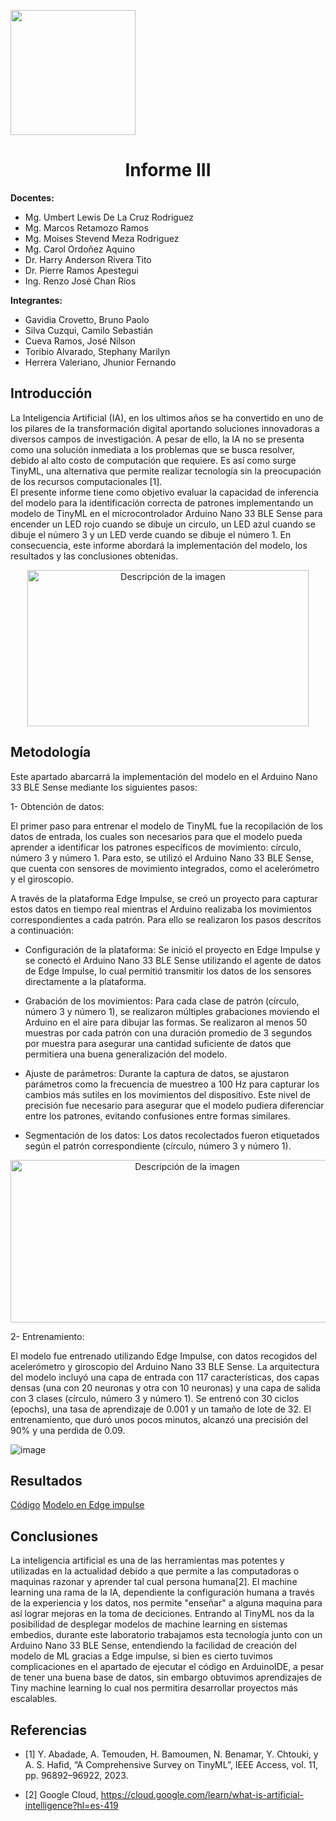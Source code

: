 <p align="left">
  <img src="https://seeklogo.com/images/U/u-cayetano-heredia-logo-CA435ADF8C-seeklogo.com.png" width="200">
  <h1 align="center">Informe III</h1>
</p>
 
<strong>Docentes:</strong>
- Mg. Umbert Lewis De La Cruz Rodriguez 
- Mg. Marcos Retamozo Ramos
- Mg. Moises Stevend Meza Rodriguez
- Mg. Carol Ordoñez Aquino
- Dr. Harry Anderson Rivera Tito  
- Dr. Pierre Ramos Apestegui 
- Ing. Renzo José Chan Ríos

<strong>Integrantes:</strong>
- Gavidia Crovetto, Bruno Paolo
- Silva Cuzqui, Camilo Sebastián
- Cueva Ramos, José Nilson
- Toribio Alvarado, Stephany Marilyn
- Herrera Valeriano, Jhunior Fernando 

## Introducción

La Inteligencia Artificial (IA), en los ultimos años se ha convertido en uno de los pilares de la transformación digital aportando soluciones innovadoras a diversos campos de investigación. A pesar de ello, la IA no se presenta como una solución inmediata a los problemas que se busca resolver, debido al alto costo de computación que requiere. Es así como surge TinyML, una alternativa que permite realizar tecnología sin la preocupación de los recursos computacionales [1].  
El presente informe tiene como objetivo evaluar la capacidad de inferencia del modelo para la identificación correcta de patrones implementando un modelo de TinyML en el microcontrolador Arduino Nano 33 BLE Sense para encender un LED rojo cuando se dibuje un circulo, un LED azul cuando se dibuje el número 3 y un LED verde cuando se dibuje el número 1. En consecuencia, este informe abordará la implementación del modelo, los resultados y las conclusiones obtenidas. 

<p align='center'>
  <img src="https://github.com/user-attachments/assets/94b2adda-3e01-4a65-8c1e-3c935c486853" alt="Descripción de la imagen" style="width: 450px; height: 250px;">
</p>

## Metodología

Este apartado abarcarrá la implementación del modelo en el Arduino Nano 33 BLE Sense mediante los siguientes pasos:

1- Obtención de datos:

El primer paso para entrenar el modelo de TinyML fue la recopilación de los datos de entrada, los cuales son necesarios para que el modelo pueda aprender a identificar los patrones específicos de movimiento: círculo, número 3 y número 1. Para esto, se utilizó el Arduino Nano 33 BLE Sense, que cuenta con sensores de movimiento integrados, como el acelerómetro y el giroscopio.

A través de la plataforma Edge Impulse, se creó un proyecto para capturar estos datos en tiempo real mientras el Arduino realizaba los movimientos correspondientes a cada patrón. Para ello se realizaron los pasos descritos a continuación: 

- Configuración de la plataforma: Se inició el proyecto en Edge Impulse y se conectó el Arduino Nano 33 BLE Sense utilizando el agente de datos de Edge Impulse, lo cual permitió transmitir los datos de los sensores directamente a la plataforma.

- Grabación de los movimientos: Para cada clase de patrón (círculo, número 3 y número 1), se realizaron múltiples grabaciones moviendo el Arduino en el aire para dibujar las formas. Se realizaron al menos 50 muestras por cada patrón con una duración promedio de 3 segundos por muestra para asegurar una cantidad suficiente de datos que permitiera una buena generalización del modelo.

- Ajuste de parámetros: Durante la captura de datos, se ajustaron parámetros como la frecuencia de muestreo a 100 Hz para capturar los cambios más sutiles en los movimientos del dispositivo. Este nivel de precisión fue necesario para asegurar que el modelo pudiera diferenciar entre los patrones, evitando confusiones entre formas similares.

- Segmentación de los datos: Los datos recolectados fueron etiquetados según el patrón correspondiente (círculo, número 3 y número 1).

<p align="center">
  <img src="https://github.com/user-attachments/assets/2effffd3-8027-4ef9-9113-a21f72204b6e" alt="Descripción de la imagen" style="width: 550px; height: 260px;">
</p>

2- Entrenamiento:

El modelo fue entrenado utilizando Edge Impulse, con datos recogidos del acelerómetro y giroscopio del Arduino Nano 33 BLE Sense. La arquitectura del modelo incluyó una capa de entrada con 117 características, dos capas densas (una con 20 neuronas y otra con 10 neuronas) y una capa de salida con 3 clases (círculo, número 3 y número 1). Se entrenó con 30 ciclos (epochs), una tasa de aprendizaje de 0.001 y un tamaño de lote de 32.
El entrenamiento, que duró unos pocos minutos, alcanzó una precisión del 90% y una perdida de 0.09.

![image](https://github.com/user-attachments/assets/144c4ef9-cde0-483d-95c6-b662bd79b990)

## Resultados

[Código](https://github.com/stephany-toribio/ProyectosDeIngenieria1/blob/main/Laboratorios/Lab3/Código.c)
[Modelo en Edge impulse](https://studio.edgeimpulse.com/public/515462/live)

## Conclusiones

  La inteligencia artificial es una de las herramientas mas potentes y utilizadas en la actualidad  debido a que permite a las computadoras o maquinas razonar y aprender tal cual persona humana[2]. El machine learning una rama de la IA, dependiente la configuración humana a través de la experiencia y los datos, nos permite "enseñar" a alguna maquina para así lograr mejoras en la toma de deciciones. Entrando al TinyML nos da la posibilidad de  desplegar modelos de machine learning en sistemas embedios, durante este laboratorio trabajamos esta tecnología junto con un Arduino Nano 33 BLE Sense, entendiendo la facilidad de creación del modelo de ML gracias a Edge impulse, si bien es cierto tuvimos complicaciones en el apartado de ejecutar el código en ArduinoIDE, a pesar de tener una buena base de datos, sin embargo obtuvimos aprendizajes de Tiny machine learning lo cual nos permitira desarrollar proyectos más escalables.

## Referencias

- [1]	Y. Abadade, A. Temouden, H. Bamoumen, N. Benamar, Y. Chtouki, y A. S. Hafid, “A Comprehensive Survey on TinyML”, IEEE Access, vol. 11, pp. 96892–96922, 2023.

- [2] Google Cloud, https://cloud.google.com/learn/what-is-artificial-intelligence?hl=es-419
